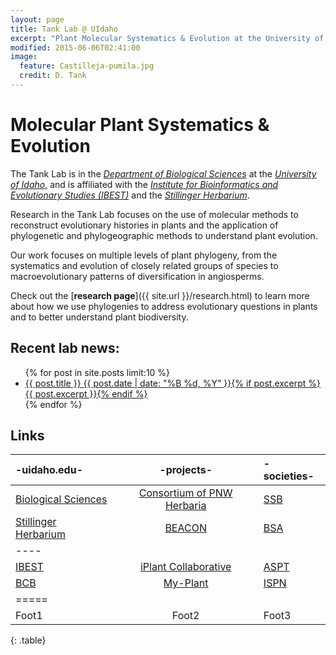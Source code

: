 ```yaml
---
layout: page
title: Tank Lab @ UIdaho
excerpt: "Plant Molecular Systematics & Evolution at the University of Idaho"
modified: 2015-06-06T02:41:00
image:
  feature: Castilleja-pumila.jpg
  credit: D. Tank
---
```

# Molecular Plant Systematics & Evolution

The Tank Lab is in the [*Department of Biological Sciences*](http://www.uidaho.edu/sci/biology) at the [*University of Idaho*](http://www.uidaho.edu), and is affiliated with the [*Institute for Bioinformatics and Evolutionary Studies (IBEST)*](http://www.ibest.uidaho.edu) and the [*Stillinger Herbarium*](http://www.uidaho.edu/herbarium).

Research in the Tank Lab focuses on the use of molecular methods to reconstruct evolutionary  histories in plants and the application of phylogenetic and phylogeographic methods to understand plant evolution. 

Our work focuses on multiple levels of plant phylogeny, from the systematics and evolution of closely related groups of species to macroevolutionary patterns of diversification in angiosperms.   

Check out the [**research page**]({{ site.url }}/research.html) to learn more about how we use phylogenies to address evolutionary questions in plants and to better understand plant biodiversity.

## Recent lab news:

<ul class="post-list">
{% for post in site.posts limit:10 %} 
  <li><article><a href="{{ site.url }}{{ post.url }}">{{ post.title }} <span class="entry-date"><time datetime="{{ post.date | date_to_xmlschema }}">{{ post.date | date: "%B %d, %Y" }}</time></span>{% if post.excerpt %} <span class="excerpt">{{ post.excerpt }}</span>{% endif %}</a></article></li>
{% endfor %}
</ul>

## Links

| -uidaho.edu- | -projects- | -societies- |
|:--------|:-------:|:--------|
| [Biological Sciences](http://www.uidaho.edu/sci/biology)   | [Consortium of PNW Herbaria](http://pnwherbaria.org/)   | [SSB](http://systbiol.org/)   |
| [Stillinger Herbarium](http://www.uidaho.edu/herbarium)   | [BEACON](http://beacon-center.org/)   | [BSA](http://www.botany.org/)   |
|----
| [IBEST](http://www.ibest.uidaho.edu)   | [iPlant Collaborative](http://www.iplantcollaborative.org)   | [ASPT](http://www.aspt.net/)   |
| [BCB](http://www.uidaho.edu/cogs/bcb)   | [My-Plant](https://my-plant.org)   | [ISPN](http://phylonames.org/)   |
|=====
| Foot1   | Foot2   | Foot3   |
{: .table}

[^1]: Example: *domain.com/category-name/post-title*